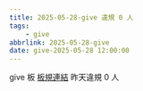 ```yaml
---
title: 2025-05-28-give 違規 0 人
tags:
    - give
abbrlink: 2025-05-28-give
date: give-2025-05-28 12:00:00
---
```

give 板 [板規連結](https://www.ptt.cc/bbs/give/M.1612495900.A.C32.html)
昨天違規 0 人
